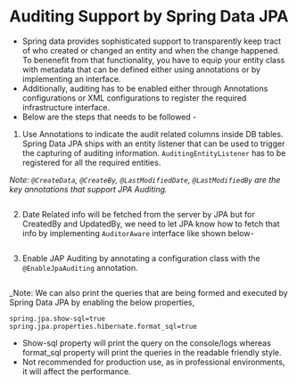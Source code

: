 # Auditing Support by Spring Data JPA

* Spring data provides sophisticated support to transparently keep tract of who created or changed an entity and when
  the change happened. To benenefit from that functionality, you have to equip your entity class with metadata that can
  be defined either using annotations or by implementing an interface.
* Additionally, auditing has to be enabled either through Annotations configurations or XML configurations to register
  the required infrastructure interface.
* Below are the steps that needs to be followed -

1. Use Annotations to indicate the audit related columns inside DB tables. Spring Data JPA ships with an entity listener
   that can be used to trigger the capturing of auditing information. ``AuditingEntityListener`` has to be registered
   for all the required entities.

_Note: ``@CreateData``, ``@CreateBy``, ``@LastModifiedDate``, ``@LastModifiedBy`` are the key annotations that
support JPA Auditing._

````java

````

2. Date Related info will be fetched from the server by JPA but for CreatedBy and UpdatedBy, we need to let JPA know how
   to fetch that info by implementing ``AuditorAware`` interface like shown below-

````java

````

3. Enable JAP Auditing by annotating a configuration class with the ``@EnableJpaAuditing`` annotation.

````java

````

_Note: We can also print the queries that are being formed and executed by Spring Data JPA by enabling the below
properties,

````
spring.jpa.show-sql=true
spring.jpa.properties.hibernate.format_sql=true
````

+ Show-sql property will print the query on the console/logs whereas format_sql property will print the queries in the
  readable friendly style. 
+ Not recommended for production use, as in professional environments, it will affect the performance.